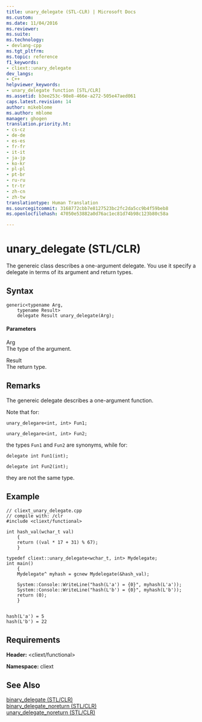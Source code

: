 ```yaml
---
title: unary_delegate (STL-CLR) | Microsoft Docs
ms.custom: 
ms.date: 11/04/2016
ms.reviewer: 
ms.suite: 
ms.technology:
- devlang-cpp
ms.tgt_pltfrm: 
ms.topic: reference
f1_keywords:
- cliext::unary_delegate
dev_langs:
- C++
helpviewer_keywords:
- unary_delegate function [STL/CLR]
ms.assetid: b3ee253c-98e8-466e-a272-505e47aed061
caps.latest.revision: 14
author: mikeblome
ms.author: mblome
manager: ghogen
translation.priority.ht:
- cs-cz
- de-de
- es-es
- fr-fr
- it-it
- ja-jp
- ko-kr
- pl-pl
- pt-br
- ru-ru
- tr-tr
- zh-cn
- zh-tw
translationtype: Human Translation
ms.sourcegitcommit: 3168772cbb7e8127523bc2fc2da5cc9b4f59beb8
ms.openlocfilehash: 47050e53882a0d76ac1ec81d74b98c123b80c58a

---
```

# unary_delegate (STL/CLR)
The genereic class describes a one-argument delegate. You use it specify a delegate in terms of its argument and return types.  
  
## Syntax  
  
```  
generic<typename Arg,  
    typename Result>  
    delegate Result unary_delegate(Arg);  
```  
  
#### Parameters  
 Arg  
 The type of the argument.  
  
 Result  
 The return type.  
  
## Remarks  
 The genereic delegate describes a one-argument function.  
  
 Note that for:  
  
 `unary_delegare<int, int> Fun1;`  
  
 `unary_delegare<int, int> Fun2;`  
  
 the types `Fun1` and `Fun2` are synonyms, while for:  
  
 `delegate int Fun1(int);`  
  
 `delegate int Fun2(int);`  
  
 they are not the same type.  
  
## Example  
  
```  
// cliext_unary_delegate.cpp   
// compile with: /clr   
#include <cliext/functional>   
  
int hash_val(wchar_t val)   
    {   
    return ((val * 17 + 31) % 67);   
    }   
  
typedef cliext::unary_delegate<wchar_t, int> Mydelegate;   
int main()   
    {   
    Mydelegate^ myhash = gcnew Mydelegate(&hash_val);   
  
    System::Console::WriteLine("hash(L'a') = {0}", myhash(L'a'));   
    System::Console::WriteLine("hash(L'b') = {0}", myhash(L'b'));   
    return (0);   
    }  
  
```  
  
```Output  
hash(L'a') = 5  
hash(L'b') = 22  
```  
  
## Requirements  
 **Header:** \<cliext/functional>  
  
 **Namespace:** cliext  
  
## See Also  
 [binary_delegate (STL/CLR)](../dotnet/binary-delegate-stl-clr.md)   
 [binary_delegate_noreturn (STL/CLR)](../dotnet/binary-delegate-noreturn-stl-clr.md)   
 [unary_delegate_noreturn (STL/CLR)](../dotnet/unary-delegate-noreturn-stl-clr.md)


<!--HONumber=Jan17_HO1-->


